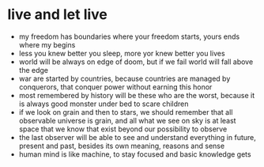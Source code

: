 <!--
"Don't fear the reaper"♩♫♭
![image](https://octodex.github.com/images/grim-repo.jpg)
-->
# live and let live
- my freedom has boundaries where your freedom starts, yours ends where my begins
- less you knew better you sleep, more yor knew better you lives 
- world will be always on edge of doom, but if we fail world will fall above the edge
- war are started by countries, because countries are managed by conquerors, that conquer power without earning this honor
- most remembered by history will be these who are the worst, because it is always good monster under bed to scare children
- if we look on grain and then to stars, we should remember that all observable universe is grain, and all what we see on sky is at least space that we know that exist beyond our possibility to observe
- the last observer will be able to see and understand everything in future, present and past, besides its own meaning, reasons and sense
- human mind is like machine, to stay focused and  basic knowledge gets 
<!--<img src="https://octodex.github.com/images/privateinvestocat.jpg" width=300px>-->

<!--
dunes are waiting
![image](https://octodex.github.com/images/dunetocat.png)
-->
<!--
### Hello World! 👋

``` 
                          Asimov’s Three Laws
  ░░░░░░░░░░░░░░▒▒▒▒▒▒▒▒▒▓▓▓▓▓▓         ▓▓▓▓▓▓▒▒▒▒▒▒▒▒▒░░░░░░░░░░░░░░ 
 ░░░A robot may not▒▒▒▒▒▓▓▓▓     [-.-]     ▓▓▓▓▒A robot must obey ░░░░░░
░░injure a human being▒▓▓▓▓   »~°┘¤╬¤└°~«   ▓▓▓▓▒the orders given it░░░░░░   
 ░or, through inaction,▒▓▓▓▓      ╝↓╚      ▓▓▓▓▒▒by human beings░░░░░░░░░░ 
  ░░allow a human being▒▒▓▓▓▓      |      ▓▓▓▓▒▒except where such orders░░░░
   ░░to come to harm▒▒▒▒▒▒▓▓▓▓▓    ☼    ▓▓▓▓▓▒▒▒would conflict with░░░░░░░░░ 
    ░░░░░░░░░░░░░░▒▒▒▒▒▒▒▒▒▓▓▓▓▓▓     ▓▓▓▓▓▓▒▒▒▒▒▒the First Law░░░░░░░░░░░░
      ░░░░░░░░░░░░░░░░░░░░░░░░░░░░░░░░░░░░░░░░░░░░░░░░░░░░░░░░░░░░░░░░░░
    ░░░░░░░░░░ A robot must protect its own existence as long ░░░░░░░░░░
      ░░░░░░░░░░as such protection does not conflict with ░░░░░░░░░░
     ░░░░░░░░░░░░░░░░░░░░ the First or Second Laws░░░░░░░░░░░░░░░░░░░░
```
-->
<!--
**Sarverott/Sarverott** is a ✨ _special_ ✨ repository because its `README.md` (this file) appears on your GitHub profile.

Here are some ideas to get you started:

- 🔭 I’m currently working on ...
- 🌱 I’m currently learning ...
- 👯 I’m looking to collaborate on ...
- 🤔 I’m looking for help with ...
- 💬 Ask me about ...
- 📫 How to reach me: ...
- 😄 Pronouns: ...
- ⚡ Fun fact: ...
-->
